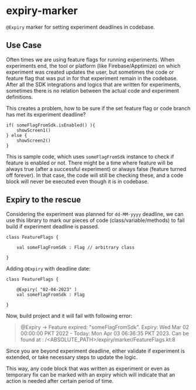 # expiry-marker
`@Expiry` marker for setting experiment deadlines in codebase.

## Use Case
Often times we are using feature flags for running experiments. When experiments end, the tool or platform (like Firebase/Apptimize) on which experiment was created updates the user, but sometimes the code or feature flag that was put in for that experiment remain in the codebase. After all the SDK integrations and logics that are written for experiments, sometimes there is no relation between the actual code and experiment definitions. 

This creates a problem, how to be sure if the set feature flag or code branch has met its experiment deadline?

```
if( someFlagFromSdk.isEnabled() ){
    showScreen1()
} else {
    showScreen2()
}
```
This is sample code, which uses `someFlagFromSdk` instance to check if feature is enabled or not. There might be a time where feature will be always true (after a successful experiment) or always false (feature turned off forever). In that case, the code will still be checking these, and a code block will never be executed even though it is in codebase.

## Expiry to the rescue
Considering the experiment was planned for `dd-MM-yyyy` deadline, we can use this library to mark our pieces of code (class/variable/methods) to fail build if experiment deadline is passed. 

```
class FeatureFlags { 

    val someFlagFromSdk : Flag // arbitrary class

}
```
Adding `@Expiry` with deadline date:

```
class FeatureFlags { 

    @Expiry( "02-04-2023" )
    val someFlagFromSdk : Flag

}
```
Now, build project and it will fail with following error:

> @Expiry -> Feature expired: "someFlagFromSdk". Expiry: Wed Mar 02 00:00:00 PKT 2022 - Today: Mon Apr 03 06:36:35 PKT 2023. Can be found at : /<ABSOLUTE_PATH>/expiry/marker/FeatureFlags.kt:8


Since you are beyond experiment deadline, either validate if experiment is extended, or take necessary steps to update the logic.

This way, any code block that was written as experiment or even as temporary fix can be marked with an expiry which will indicate that an action is needed after certain period of time. 


